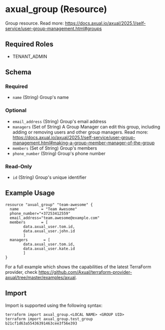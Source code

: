 # axual_group (Resource)

Group resource. Read more: https://docs.axual.io/axual/2025.1/self-service/user-group-management.html#groups

## Required Roles
- TENANT_ADMIN

<!-- schema generated by tfplugindocs -->
## Schema

### Required

- `name` (String) Group's name

### Optional

- `email_address` (String) Group's email address
- `managers` (Set of String) A Group Manager can edit this group, including adding or removing users and other group managers. Read more: https://docs.axual.io/axual/2025.1/self-service/user-group-management.html#making-a-group-member-manager-of-the-group
- `members` (Set of String) Group's members
- `phone_number` (String) Group's phone number

### Read-Only

- `id` (String) Group's unique identifier

## Example Usage

```hcl
resource "axual_group" "team-awesome" {
  name          = "Team Awesome"
  phone_number="+37253412559"
  email_address="team.awesome@example.com"
  members       = [
    	data.axual_user.tom.id,
    	data.axual_user.john.id
    	]
  managers       = [
      	data.axual_user.tom.id,
      	data.axual_user.kate.id
      	]
}
```

For a full example which shows the capabilities of the latest TerraForm provider, check https://github.com/Axual/terraform-provider-axual/tree/master/examples/axual.

## Import

Import is supported using the following syntax:

```shell
terraform import axual_group.<LOCAL NAME> <GROUP UID>
terraform import axual_group.test_group b21cf1d63a55436391463cee3f56e393
```